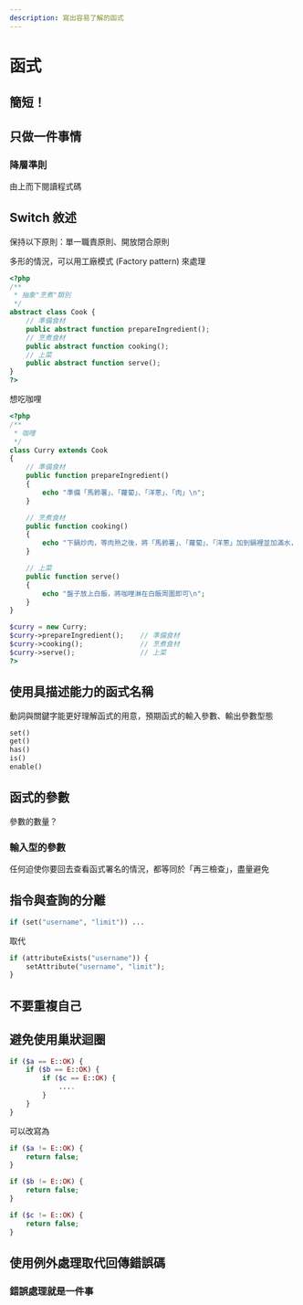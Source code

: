 ```yaml
---
description: 寫出容易了解的函式
---
```


# 函式

## 簡短！

## 只做一件事情

### 降層準則

由上而下閱讀程式碼

## Switch 敘述

保持以下原則：單一職責原則、開放閉合原則

多形的情況，可以用工廠模式 \(Factory pattern\) 來處理

```php
<?php
/**
 * 抽象"烹煮"類別
 */
abstract class Cook {
    // 準備食材
    public abstract function prepareIngredient();
    // 烹煮食材
    public abstract function cooking();
    // 上菜
    public abstract function serve(); 
}
?>
```

想吃咖哩

```php
<?php
/**
 * 咖哩
 */
class Curry extends Cook
{   
    // 準備食材
    public function prepareIngredient()
    {
        echo "準備「馬鈴薯」、「蘿蔔」、「洋蔥」、「肉」\n";
    }

    // 烹煮食材
    public function cooking()
    {
        echo "下鍋炒肉，等肉熟之後，將「馬鈴薯」、「蘿蔔」、「洋蔥」加到鍋裡並加滿水，等水滾加入咖哩塊悶熟即可\n";
    }

    // 上菜
    public function serve()
    {
        echo "盤子放上白飯，將咖哩淋在白飯周圍即可\n";
    }
}

$curry = new Curry;
$curry->prepareIngredient();    // 準備食材
$curry->cooking();              // 烹煮食材
$curry->serve();                // 上菜
?>
```

## 使用具描述能力的函式名稱

動詞與關鍵字能更好理解函式的用意，預期函式的輸入參數、輸出參數型態

```php
set()
get()
has()
is()
enable()
```

## 函式的參數

參數的數量？

### 輸入型的參數

任何迫使你要回去查看函式署名的情況，都等同於「再三檢查」，盡量避免

## 指令與查詢的分離

```php
if (set("username", "limit")) ...
```

取代

```php
if (attributeExists("username")) {
    setAttribute("username", "limit");
}
```

## 不要重複自己

## 避免使用巢狀迴圈

```php
if ($a == E::OK) {
    if ($b == E::OK) {
        if ($c == E::OK) {
            ....
        }
    }
}
```

可以改寫為

```php
if ($a != E::OK) {
    return false;
}

if ($b != E::OK) {
    return false;
}

if ($c != E::OK) {
    return false;
}
```

## 使用例外處理取代回傳錯誤碼

### 錯誤處理就是一件事



